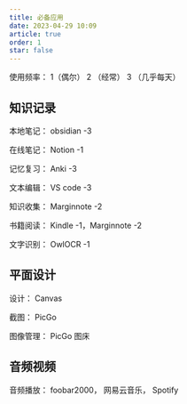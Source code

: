 ```yaml
---
title: 必备应用
date: 2023-04-29 10:09
article: true
order: 1
star: false
---
```


使用频率： 1（偶尔） 2 （经常） 3 （几乎每天）

## 知识记录
本地笔记： obsidian -3

在线笔记： Notion -1

记忆复习： Anki -3

文本编辑： VS code -3

知识收集： Marginnote -2

书籍阅读： Kindle -1，Marginnote -2

文字识别： OwlOCR -1

## 平面设计
设计： Canvas

截图： PicGo

图像管理： PicGo 图床

## 音频视频
音频播放： foobar2000， 网易云音乐， Spotify



